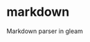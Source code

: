 # markdown

<!-- [![Package Version](https://img.shields.io/hexpm/v/markdown)](https://hex.pm/packages/markdown) -->
<!-- [![Hex Docs](https://img.shields.io/badge/hex-docs-ffaff3)](https://hexdocs.pm/markdown/) -->

Markdown parser in gleam

<!-- ## Quick start

```sh
gleam run   # Run the project
gleam test  # Run the tests
gleam shell # Run an Erlang shell
``` -->

<!-- ## Installation

If available on Hex this package can be added to your Gleam project:

```sh
gleam add markdown
```

and its documentation can be found at <https://hexdocs.pm/markdown>. -->
